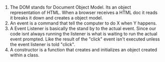 1. The DOM stands for Document Object Model. Its an object representation of HTML. When a browser receives a HTML doc it reads it breaks it down and creates a object model.
2. An event is a command that tell the computer to do X when Y happens. 
3. A Event Listener is basically the stand by to the actual event. Since our code isnt always running the listener is what is waiting to run the actual event prompted. Like the result of the "click" event isn't executed unless the event listener is told "click".
4. A constructor is a function that creates and initializes an object created within a class. 